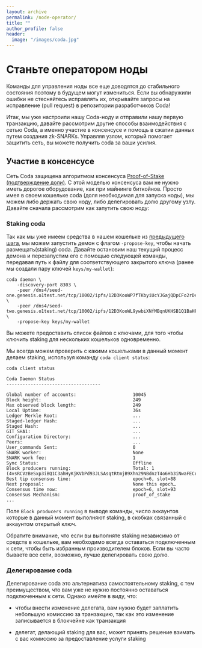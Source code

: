 ```yaml
---
layout: archive
permalink: /node-operator/
title: ""
author_profile: false
header:
  image: "/images/coda.jpg"
---
```


# Станьте оператором ноды

<Alert kind="danger">
  
  Команды для управления ноды все еще доводятся до стабильного состояния поэтому в будущем могут измениться. Если вы обнаружили ошибки не стесняйтесь исправлять их, открывайте запросы на исправление (pull request) в репозитории разработчиков Coda!

</Alert>

Итак, мы уже настроили нашу Coda-ноду и отправили нашу первую транзакцию, давайте рассмотрим другие способы взаимодействия с сетью Coda, а именно участие в консенсусе и помощь в сжатии данных путем создания zk-SNARKs. Управляя узлом, который помогает защитить сеть, вы можете получить coda за ваши усилия.

## Участие в консенсусе

Сеть Coda защищена алгоритмом консенсуса [Proof-of-Stake (подтверждение доли)](/docs/glossary/#proof-of-stake). С этой моделью консенсуса вам не нужно иметь дорогое оборудование, как при майнинге биткойнов. Просто имея в своем кошельке coda (доля необходимая для запуска ноды), мы можем либо держать свою ноду, либо делегировать долю другому узлу. Давайте сначала рассмотрим как запутить свою ноду:

### Staking coda

<!-- Так как в нашем кошельке уже есть coda из [предыдущего шага](/docs/my-first-transaction), мы можем настроить этот кошелек для размещения(staking) coda, введя следующую команду, передав путь к файлу для соответствующего закрытого ключа (ранее мы создали пару ключей `keys/my-wallet`): -->

<!-- coda client set-staking -privkey-path keys/my-wallet -->

Так как мы уже имеем средства в нашем кошельке из [предыдущего шага](/docs/my-first-transaction), мы можем запустить демон с флагом `-propose-key`, чтобы начать размещать(staking) coda. Давайте остановим наш текущий процесс демона и перезапустим его с помощью следующей команды, передавая путь к файлу для соответствующего закрытого ключа (ранее мы создали пару ключей `keys/my-wallet`):

    coda daemon \
        -discovery-port 8303 \
        -peer /dns4/seed-one.genesis.o1test.net/tcp/10002/ipfs/12D3KooWP7fTKbyiUcYJGajQDpCFo2rDexgTHFJTxCH8jvcL1eAH \
        -peer /dns4/seed-two.genesis.o1test.net/tcp/10002/ipfs/12D3KooWL9ywbiXNfMBqnUKHSB1Q1BaHFNUzppu6JLMVn9TTPFSA \
        -propose-key keys/my-wallet
        
<Alert>
  
  Вы можете предоставить список файлов c ключами, для того чтобы ключить staking для нескольких кошельков одновременно.

</Alert>

Мы всегда можем проверить с какими кошельками в данный момент делаем staking, используя команду `coda client status`:

    coda client status
    
    Coda Daemon Status 
    -----------------------------------
    
    Global number of accounts:                     10045
    Block height:                                  249
    Max observed block length:                     249
    Local Uptime:                                  36s
    Ledger Merkle Root:                            ...
    Staged-ledger Hash:                            ...
    Staged Hash:                                   ...
    GIT SHA1:                                      ...
    Configuration Directory:                       ...
    Peers:                                         ...
    User_commands Sent:                            0
    SNARK worker:                                  None
    SNARK work fee:                                1
    Sync Status:                                   Offline
    Block producers running:                       Total: 1 (4vsRCVzBeSxp3iBQ1C3ahHyKjKVbPd93JLSAsqtRtmjB9Xhn29NBdnzT4o6Hb3iNwaFECrh18YsxhAkqMY8nZQrN8jRX5LfbB9h4p5csrRe8xza4VWToXnFaHtGx6gB9FKAr1eKebSiPyH5c)
    Best tip consensus time:                       epoch=6, slot=88
    Next proposal:                                 None this epoch…
    Consensus time now:                            epoch=6, slot=93
    Consensus Mechanism:                           proof_of_stake
    ...

Поле `Block producers running` в выводе команды, число аккаунтов которые в данный момент выполняют staking, в скобках связанный с аккаунтом открытый ключ.

<Alert kind="warning">

  Обратите внимание, что если вы выполняте staking независимо от средств в кошельке, вам необходимо всегда оставаться подключенным к сети, чтобы быть избранным производителем блоков. Если вы часто бываете все сети, возможно, лучше делегировать свою долю.

</Alert>

### Делегирование coda

Делегирование coda это альтернатива самостоятельному staking, с тем преимуществом, что вам уже не нужно постоянно оставаться подключенным к сети. Однако имейте в виду, что:  

- чтобы внести изменение делегата, вам нужно будет заплатить небольшую комиссию за транзакцию, так как это изменение записывается в блокчейне как транзакция

- делегат, делающий staking для вас, может принять решение взимать с вас комиссию за предоставление услуги staking

